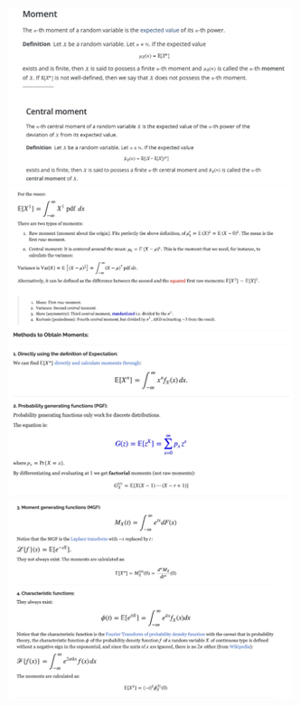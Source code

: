 <img src="images/Image 28-03-23 at 4.19 PM.jpg"/>
<img src="images/Image 28-03-23 at 9.30 PM.jpg"/>
<img src="images/Image 28-03-23 at 9.25 PM.jpg"/>
<img src="images/Image 28-03-23 at 4.21 PM.jpg"/>
<img src="images/Image 28-03-23 at 4.22 PM.jpg"/>
